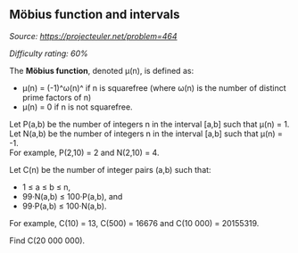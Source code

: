 Möbius function and intervals
-----------------------------

*Source: https://projecteuler.net/problem=464*


*Difficulty rating: 60%*

The **Möbius function**, denoted μ(n), is defined as:

-   μ(n) = (-1)^ω(n)^ if n is squarefree (where ω(n) is the number of
    distinct prime factors of n)
-   μ(n) = 0 if n is not squarefree.

Let P(a,b) be the number of integers n in the interval [a,b] such that
μ(n) = 1.\
 Let N(a,b) be the number of integers n in the interval [a,b] such that
μ(n) = -1.\
 For example, P(2,10) = 2 and N(2,10) = 4.

Let C(n) be the number of integer pairs (a,b) such that:

-   1 ≤ a ≤ b ≤ n,
-   99·N(a,b) ≤ 100·P(a,b), and
-   99·P(a,b) ≤ 100·N(a,b).

For example, C(10) = 13, C(500) = 16676 and C(10 000) = 20155319.

Find C(20 000 000).
